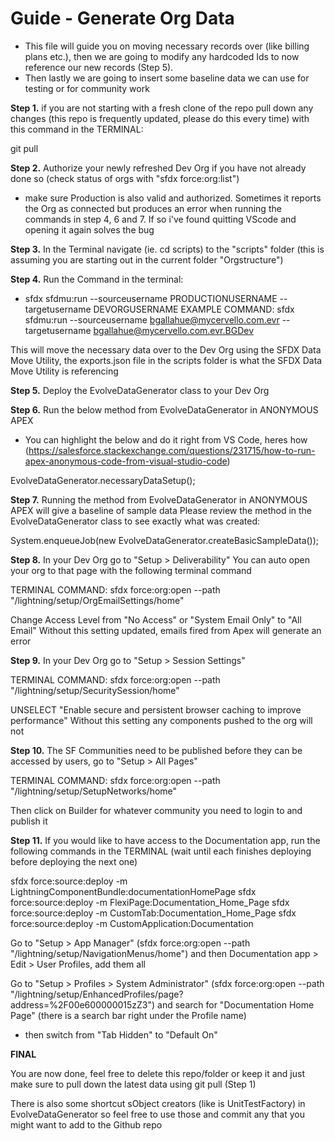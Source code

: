 # Guide - Generate Org Data

-   This file will guide you on moving necessary records over (like billing plans etc.), then we are going to modify any hardcoded Ids to now reference our new records (Step 5).
-   Then lastly we are going to insert some baseline data we can use for testing or for community work

**Step 1.**
if you are not starting with a fresh clone of the repo pull down any changes (this repo is frequently updated, please do this every time) with this command in the TERMINAL:

git pull

**Step 2.**
Authorize your newly refreshed Dev Org if you have not already done so (check status of orgs with "sfdx force:org:list")

-   make sure Production is also valid and authorized. Sometimes it reports the Org as connected but produces an error when running the commands in step 4, 6 and 7. If so i've found quitting VScode and opening it again solves the bug

**Step 3.**
In the Terminal navigate (ie. cd scripts) to the "scripts" folder (this is assuming you are starting out in the current folder "Orgstructure")

**Step 4.**
Run the Command in the terminal:

-   sfdx sfdmu:run --sourceusername PRODUCTIONUSERNAME --targetusername DEVORGUSERNAME
    EXAMPLE COMMAND: sfdx sfdmu:run --sourceusername bgallahue@mycervello.com.evr --targetusername bgallahue@mycervello.com.evr.BGDev

This will move the necessary data over to the Dev Org using the SFDX Data Move Utility, the exports.json file in the scripts folder is what the SFDX Data Move Utility is referencing

**Step 5.**
Deploy the EvolveDataGenerator class to your Dev Org

**Step 6.**
Run the below method from EvolveDataGenerator in ANONYMOUS APEX

-   You can highlight the below and do it right from VS Code, heres how (https://salesforce.stackexchange.com/questions/231715/how-to-run-apex-anonymous-code-from-visual-studio-code)

EvolveDataGenerator.necessaryDataSetup();

**Step 7.** Running the method from EvolveDataGenerator in ANONYMOUS APEX will give a baseline of sample data
Please review the method in the EvolveDataGenerator class to see exactly what was created:

System.enqueueJob(new EvolveDataGenerator.createBasicSampleData());

**Step 8.**
In your Dev Org go to "Setup > Deliverability"
You can auto open your org to that page with the following terminal command

TERMINAL COMMAND: sfdx force:org:open --path "/lightning/setup/OrgEmailSettings/home"

Change Access Level from "No Access" or "System Email Only" to "All Email"
Without this setting updated, emails fired from Apex will generate an error

**Step 9.**
In your Dev Org go to "Setup > Session Settings"

TERMINAL COMMAND: sfdx force:org:open --path "/lightning/setup/SecuritySession/home"

UNSELECT "Enable secure and persistent browser caching to improve performance"
Without this setting any components pushed to the org will not

**Step 10.**
The SF Communities need to be published before they can be accessed by users, go to "Setup > All Pages"

TERMINAL COMMAND: sfdx force:org:open --path "/lightning/setup/SetupNetworks/home"

Then click on Builder for whatever community you need to login to and publish it

**Step 11.**
If you would like to have access to the Documentation app, run the following commands in the TERMINAL (wait until each finishes deploying before deploying the next one)

sfdx force:source:deploy -m LightningComponentBundle:documentationHomePage
sfdx force:source:deploy -m FlexiPage:Documentation_Home_Page
sfdx force:source:deploy -m CustomTab:Documentation_Home_Page
sfdx force:source:deploy -m CustomApplication:Documentation

Go to "Setup > App Manager" (sfdx force:org:open --path "/lightning/setup/NavigationMenus/home") and then Documentation app > Edit > User Profiles, add them all

Go to "Setup > Profiles > System Administrator" (sfdx force:org:open --path "/lightning/setup/EnhancedProfiles/page?address=%2F00e600000015zZ3") and search for "Documentation Home Page" (there is a search bar right under the Profile name)

-   then switch from "Tab Hidden" to "Default On"

**FINAL**

You are now done, feel free to delete this repo/folder or keep it and just make sure to pull down the latest data using git pull (Step 1)

There is also some shortcut sObject creators (like is UnitTestFactory) in EvolveDataGenerator so feel free to use those and commit any that you might want to add to the Github repo
